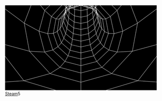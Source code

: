 ![alt text](4d59f15a633b8b448dd01a298c121ad9.gif) 
[Steam](https://steamcommunity.com/id/yourrbestfriend/)5



